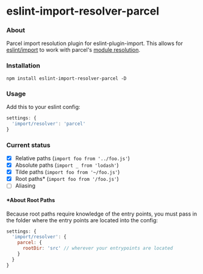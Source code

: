 # eslint-import-resolver-parcel

### About
Parcel import resolution plugin for eslint-plugin-import.
This allows for [eslint/import](https://github.com/benmosher/eslint-plugin-import)
to work with parcel's [module resolution](https://parceljs.org/module_resolution.html).

### Installation
```
npm install eslint-import-resolver-parcel -D
```

### Usage
Add this to your eslint config:
```js
settings: {
  'import/resolver': 'parcel'
}
```

### Current status
- [x] Relative paths (`import foo from '../foo.js'`)
- [x] Absolute paths (`import _ from 'lodash'`)
- [x] Tilde paths (`import foo from '~/foo.js'`)
- [x] Root paths* (`import foo from '/foo.js'`)
- [ ] Aliasing

#### *About Root Paths
Because root paths require knowledge of the entry points,
you must pass in the folder where the entry points are located into the config:
```js
settings: {
  'import/resolver': {
    parcel: {
      rootDir: 'src' // wherever your entrypoints are located
    }
  }
}
```
